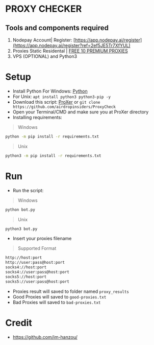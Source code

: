 # PROXY CHECKER

## Tools and components required
1. Nodepay Account| Register: [https://app.nodepay.ai/register](https://app.nodepay.ai/register?ref=2ef5JE5Tr7XfYUL)
2. Proxies Static Residental | [FREE 10 PREMIUM PROXIES](https://www.webshare.io/?referral_code=gbny3acbph42)
3. VPS (OPTIONAL) and Python3

# Setup 
- Install Python For Windows: [Python](https://www.python.org/ftp/python/3.13.0/python-3.13.0-amd64.exe)
- For Unix: ``apt install python3 python3-pip -y``
- Download this script: [ProXer](https://github.com/airdropinsiders/ProxyCheck/archive/refs/heads/main.zip) or ``git clone https://github.com/airdropinsiders/ProxyCheck``
- Open your Terminal/CMD and make sure you at ProXer directory
- Installing requirements:
>Windows
```bash
python -m pip install -r requirements.txt
```
>Unix
```bash
python3 -m pip install -r requirements.txt
```
# Run
- Run the script:
>Windows
```bash
python bot.py
```
>Unix
```bash
python3 bot.py
```
- Insert your proxies filename
>Supported Format
```bash
http://host:port
http://user:pass@host:port
socks4://host:port
socks4://user:pass@host:port
socks5://host:port
socks5://user:pass@host:port
```
- Proxies result will saved to folder named ``proxy_results``
- Good Proxies will saved to ``good-proxies.txt``
- Bad Proxies will saved to ``bad-proxies.txt``

# Credit
- https://github.com/im-hanzou/
